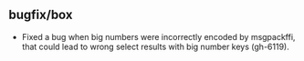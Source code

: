 ## bugfix/box

* Fixed a bug when big numbers were incorrectly encoded by msgpackffi,
  that could lead to wrong select results with big number keys (gh-6119).
